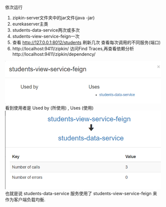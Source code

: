依次运行
1. zipkin-server文件夹中的jar文件(java -jar)
2. eurekaserver主类
3. students-data-service两次或多次
4. students-view-service-feign一次
5. 查看 http://127.0.0.1:8012/students 刷新几次 查看每次调用的不同服务(端口)
6. http://localhost:9411/zipkin/ 访问Find Traces,再查看依赖分析http://localhost:9411/zipkin/dependency/


![img](zipkin1.png) <br>
看到使用者是 Used by (所使用) , Uses (使用) <br>
![img](zipkin2.png) <br>
也就是说 students-data-service 服务使用了 students-view-service-feign 来作为客户端负载均衡. <br>